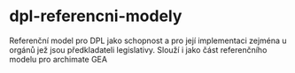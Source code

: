 # dpl-referencni-modely
Referenční model pro DPL jako schopnost a pro její implementaci zejména u orgánů jež jsou předkladateli legislativy. Slouží i jako část referenčního modelu pro archimate GEA
